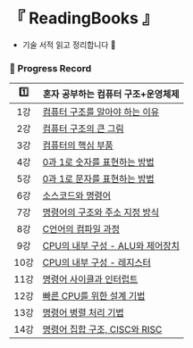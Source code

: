 # 『 ReadingBooks 』

- 기술 서적 읽고 정리합니다 📖

### 📍 Progress Record

| 1️⃣ | 혼자 공부하는 컴퓨터 구조+운영체제                                                                         |
|:---:|---------------------------------------------------------------------------------------------|
| 1강  | [컴퓨터 구조를 알아야 하는 이유](https://github.com/yunji1201/ReadingBooks/blob/main/computer/1.md)      |
| 2강  | [컴퓨터 구조의 큰 그림](https://github.com/yunji1201/ReadingBooks/blob/main/computer/2.md)           |
| 3강  | [컴퓨터의 핵심 부품](https://github.com/yunji1201/ReadingBooks/blob/main/computer/3.md)             |
| 4강  | [0과 1로 숫자를 표현하는 방법](https://github.com/yunji1201/ReadingBooks/blob/main/computer/4.md)      |
| 5강  | [0과 1로 문자를 표현하는 방법](https://github.com/yunji1201/ReadingBooks/blob/main/computer/5.md)      |
| 6강  | [소스코드와 명령어](https://github.com/yunji1201/ReadingBooks/blob/main/computer/6.md)              |
| 7강  | [명령어의 구조와 주소 지정 방식](https://github.com/yunji1201/ReadingBooks/blob/main/computer/7.md)      |
| 8강  | [C언어의 컴파일 과정](https://github.com/yunji1201/ReadingBooks/blob/main/computer/8.md)            |
| 9강  | [CPU의 내부 구성 - ALU와 제어장치](https://github.com/yunji1201/ReadingBooks/blob/main/computer/9.md) |
| 10강 | [CPU의 내부 구성 - 레지스터](https://github.com/yunji1201/ReadingBooks/blob/main/computer/10.md)     |
| 11강 | [명령어 사이클과 인터럽트](https://github.com/yunji1201/ReadingBooks/blob/main/computer/11.md)         |
| 12강 | [빠른 CPU를 위한 설계 기법](https://github.com/yunji1201/ReadingBooks/blob/main/computer/12.md)      |
| 13강 | [명령어 병렬 처리 기법](https://github.com/yunji1201/ReadingBooks/blob/main/computer/13.md)          |
| 14강 | [명령어 집합 구조, CISC와 RISC](https://github.com/yunji1201/ReadingBooks/blob/main/computer/14.md) |
